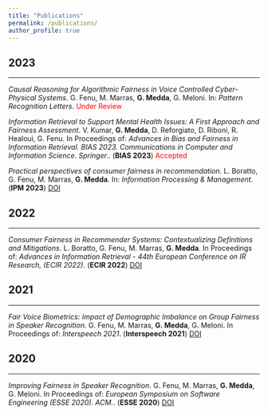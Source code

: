 ```yaml
---
title: "Publications"
permalink: /publications/
author_profile: true
---
```


## 2023
--------------------
*Causal Reasoning for Algorithmic Fairness in Voice Controlled Cyber-Physical Systems*.
G. Fenu, M. Marras, **G. Medda**, G. Meloni. In: *Pattern Recognition Letters*. <span style="color:red">Under Review</span>

*Information Retrieval to Support Mental Health Issues: A First Approach and Fairness Assessment*.
V. Kumar, **G. Medda**, D. Reforgiato, D. Riboni, R. Healoui, G. Fenu. In Proceedings of: *Advances in Bias and Fairness in Information Retrieval. BIAS 2023. Communications in Computer and Information Science. Springer.*. (**BIAS 2023**) <span style="color:red">Accepted</span>

*Practical perspectives of consumer fairness in recommendation*.
L. Boratto, G. Fenu, M. Marras, **G. Medda**. In: *Information Processing & Management*. (**IPM 2023**) [DOI](https://doi.org/10.1016/j.ipm.2022.103208)

## 2022
--------------------

*Consumer Fairness in Recommender Systems: Contextualizing Definitions and Mitigations*.
L. Boratto, G. Fenu, M. Marras, **G. Medda**. In Proceedings of: *Advances in Information Retrieval - 44th European Conference on IR Research, (ECIR 2022)*. (**ECIR 2022**) [DOI](https://doi.org/10.1007/978-3-030-99736-6_37)

## 2021
--------------------

*Fair Voice Biometrics: Impact of Demographic Imbalance on Group Fairness in Speaker Recognition*.
G. Fenu, M. Marras, **G. Medda**, G. Meloni. In Proceedings of: *Interspeech 2021*. (**Interspeech 2021**) [DOI](https://doi.org/10.21437/interspeech.2021-1857)

## 2020
--------------------

*Improving Fairness in Speaker Recognition*.
G. Fenu, M. Marras, **G. Medda**, G. Meloni. In Proceedings of: *European Symposium on Software Engineering (ESSE 2020). ACM.*. (**ESSE 2020**) [DOI](https://doi.org/10.1145/3393822.3432325)
